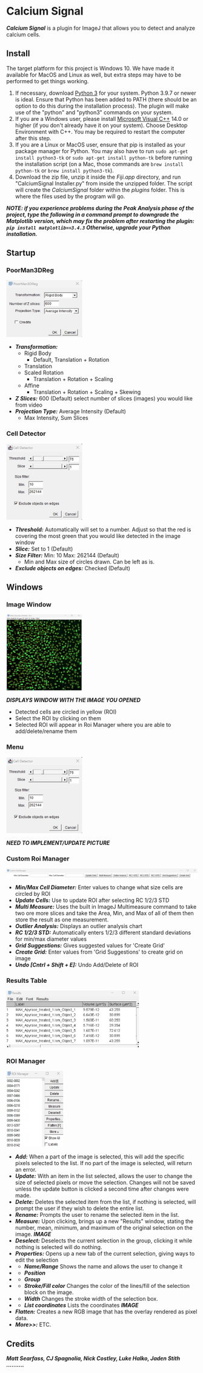 # Calcium Signal
***Calcium Signal*** is a plugin for ImageJ that allows you to detect and analyze calcium cells.

## Install
The target platform for this project is Windows 10. We have made it available for MacOS and Linux as well, but extra steps may have to be performed to get things working.
1. If necessary, download [Python 3](https://www.python.org/downloads/) for your system. Python 3.9.7 or newer is ideal. Ensure that Python has been added to PATH (there should be an option to do this during the installation process). The plugin will make use of the "python" and "python3" commands on your system.
2. If you are a Windows user, please install [Microsoft Visual C++](https://visualstudio.microsoft.com/visual-cpp-build-tools/) 14.0 or higher (if you don't already have it on your system). Choose Desktop Environment with C++. You may be required to restart the computer after this step.
3. If you are a Linux or MacOS user, ensure that pip is installed as your package manager for Python. You may also have to run `sudo apt-get install python3-tk` or `sudo apt-get install python-tk` before running the installation script (on a Mac, those commands are `brew install python-tk` or `brew install python3-tk`).
4. Download the zip file, unzip it inside the *Fiji.app* directory, and run "CalciumSignal Installer.py" from inside the unzipped folder. The script will create the *CalciumSignal* folder within the *plugins* folder. This is where the files used by the program will go.

***NOTE: if you experience problems during the Peak Analysis phase of the project, type the following in a command prompt to downgrade the Matplotlib version, which may fix the problem after restarting the plugin:
`pip install matplotlib==3.4.3`
Otherwise, upgrade your Python installation.***

## Startup
### PoorMan3DReg
<img src="https://github.com/jstith09/calcium/blob/main/poorman.jpg" width="200" height="150">

  - ***Transformation:*** 
    - Rigid Body
      - Default, Translation + Rotation
    - Translation
    - Scaled Rotation
      - Translation + Rotation + Scaling
    - Affine
      - Translation + Rotation + Scaling + Skewing
  - ***Z Slices:*** 600 (Default) select number of slices (images) you would like from video
  - ***Projection Type:*** Average Intensity (Default)
    - Max Intensity, Sum Slices
 
### Cell Detector
<img src="https://github.com/jstith09/CISC498Project-Group17/blob/main/celldetector.jpg" width="200" height="200">

  - ***Threshold:*** Automatically will set to a number. Adjust so that the red is covering the most green that you would like detected in the image window
  - ***Slice:*** Set to 1 (Default)
  - ***Size Filter:*** Min: 10 Max: 262144 (Default)
    - Min and Max size of circles drawn. Can be left as is.
  - ***Exclude objects on edges:*** Checked (Default)

## Windows

### Image Window
<img src="https://github.com/jstith09/CISC498Project-Group17/blob/main/calciumwindow.jpg" width="200" height="200">

***DISPLAYS WINDOW WITH THE IMAGE YOU OPENED***
  - Detected cells are circled in yellow (ROI)
  - Select the ROI by clicking on them
  - Selected ROI will appear in Roi Manager where you are able to add/delete/rename them

### Menu
<img src="https://github.com/jstith09/CISC498Project-Group17/blob/main/celldetector.jpg" width="200" height="200">

***NEED TO IMPLEMENT/UPDATE PICTURE***

### Custom Roi Manager
<img src="https://github.com/jstith09/CISC498Project-Group17/blob/main/customroimanager.jpg">

  - ***Min/Max Cell Diameter:*** Enter values to change what size cells are circled by ROI
  - ***Update Cells:*** Use to update ROI after selecting RC 1/2/3 STD
  - ***Multi Measure:*** Uses the built in ImageJ Multimeasure command to take two ore more slices and take the Area, Min, and Max of all of them then store the result as one measurement.
  - ***Outlier Analysis:*** Displays an outlier analysis chart
  - ***RC 1/2/3 STD:*** Automatically enters 1/2/3 different standard deviations for min/max diameter values
  - ***Grid Suggestions:*** Gives suggested values for 'Create Grid'
  - ***Create Grid:*** Enter values from 'Grid Suggestions' to create grid on image
  - ***Undo [Cntrl + Shift + E]:*** Undo Add/Delete of ROI

### Results Table
<img src="https://github.com/jstith09/CISC498Project-Group17/blob/main/resultstable.jpg" width="350" height="150">

### ROI Manager
<img src="https://github.com/jstith09/CISC498Project-Group17/blob/main/roimanager.jpg" width="150" height="200">

  - ***Add:*** When a part of the image is selected, this will add the specific pixels selected to the list. If no part of the image is selected, will return an error.
  - ***Update:*** With an item in the list selected, allows the user to change the size of selected pixels or move the selection. Changes will not be saved unless the update button is clicked a second time after changes were made.
  - ***Delete:*** Deletes the selected item from the list, if nothing is selected, will prompt the user if they wish to delete the entire list.
  - ***Rename:*** Prompts the user to rename the selected item in the list.
  - ***Measure:*** Upon clicking, brings up a new "Results" window, stating the number, mean, minimum, and maximum of the original selection on the image.
***IMAGE***
  - ***Deselect:*** Deselects the current selection in the group, clicking it while nothing is selected will do nothing.
  - ***Properties:*** Opens up a new tab of the current selection, giving ways to edit the selection
  - - ***Name/Range*** Shows the name and allows the user to change it
  - - ***Position*** 
  - - ***Group*** 
  - - ***Stroke/Fill color*** Changes the color of the lines/fill of the selection block on the image.
  - - ***Width*** Changes the stroke width of the selection box.
  - - ***List coordinates*** Lists the coordinates
***IMAGE***
  - ***Flatten:*** Creates a new RGB image that has the overlay rendered as pixel data.
  - ***More>>:*** ETC.

## Credits

***Matt Searfass, CJ Spagnolia, Nick Costley, Luke Halko, Jaden Stith ..........***


